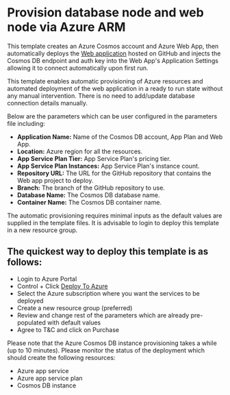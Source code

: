 # Provision database node and web node via Azure ARM

This template creates an Azure Cosmos account and Azure Web App, then automatically deploys the [Web application](https://github.com/ramamurthyk/web-app) hosted on GitHub and injects the Cosmos DB endpoint and auth key into the Web App's Application Settings allowing it to connect automatically upon first run.

This template enables automatic provisioning of Azure resources and automated deployment of the web application in a ready to run state without any manual intervention. There is no need to add/update database connection details manually.

Below are the parameters which can be user configured in the parameters file including:

- **Application Name:** Name of the Cosmos DB account, App Plan and Web App.
- **Location:** Azure region for all the resources.
- **App Service Plan Tier:** App Service Plan's pricing tier.
- **App Service Plan Instances:** App Service Plan's instance count.
- **Repository URL:** The URL for the GitHub repository that contains the Web app project to deploy.
- **Branch:** The branch of the GitHub repository to use.
- **Database Name:** The Cosmos DB database name.
- **Container Name:** The Cosmos DB container name.

The automatic provisioning requires minimal inputs as the default values are supplied in the template files. It is advisable to login to deploy this template in a new resource group.

## The quickest way to deploy this template is as follows:
- Login to Azure Portal
- Control + Click [Deploy To Azure](https://portal.azure.com/#create/Microsoft.Template/uri/https%3A%2F%2Fraw.githubusercontent.com%2Framamurthyk%2Fapp-deploy%2Fmaster%2Fazuredeploy.json)
- Select the Azure subscription where you want the services to be deployed
- Create a new resource group (preferred)
- Review and change rest of the parameters which are already pre-populated with default values
- Agree to T&C and click on Purchase

Please note that the Azure Cosmos DB instance provisioning takes a while (up to 10 minutes). Please monitor the status of the deployment which should create the following resources:
- Azure app service
- Azure app service plan
- Cosmos DB instance
